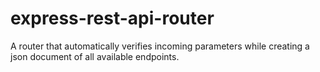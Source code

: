 # express-rest-api-router
A router that automatically verifies incoming parameters while creating a json document of all available endpoints.
